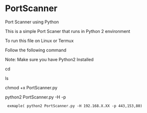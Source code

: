# PortScanner
Port Scanner using Python

This is a simple Port Scaner that runs in Python 2 environment

To run this file on Linux or Termux

Follow the following command

Note: Make sure you have Python2 Installed

cd <directory of file>
     
ls

chmod +x PortScanner.py

python2 PortScanner.py -H<target Host> -p<target Port>
     
     exmaple( python2 PortScanner.py -H 192.168.X.XX -p 443,153,80)
 
  
